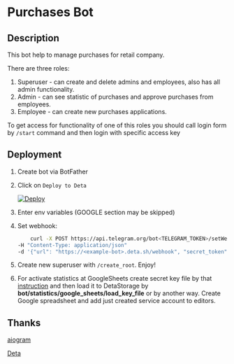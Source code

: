 # Purchases Bot

## Description

This bot help to manage purchases for retail company.

There are three roles:

1. Superuser - can create and delete admins and employees, also has all admin functionality.
2. Admin - can see statistic of purchases and approve purchases from employees.
3. Employee - can create new purchases applications.

To get access for functionality of one of this roles you should call login form by `/start` command and then login with specific access key

## Deployment

1. Create bot via BotFather
2. Click on `Deploy to Deta`

    [![Deploy](https://button.deta.dev/1/svg)](https://go.deta.dev/deploy?repo=https://github.com/mamsdeveloper/PurchasesBot)
3. Enter env variables (GOOGLE section may be skipped)
4. Set webhook:

    ```bash
        curl -X POST https://api.telegram.org/bot<TELEGRAM_TOKEN>/setWebhook
    -H "Content-Type: application/json"
    -d '{"url": "https://<example-bot>.deta.sh/webhook", "secret_token": "<TELEGRAM_SECRET>"}'
    ```

5. Create new superuser with `/create_root`. Enjoy!
6. For activate statistics at GoogleSheets create secret key file by that [instruction](https://docs.gspread.org/en/latest/oauth2.html#enable-api-access-for-a-project) and then load it to DetaStorage by **bot/statistics/google_sheets/load_key_file** or by another way. Create Google spreadsheet and add just created service account to editors.

## Thanks

[aiogram](https://github.com/aiogram)

[Deta](https://github.com/deta)
